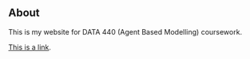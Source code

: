 ## About

 This is my website for DATA 440 (Agent Based Modelling) coursework.
 
 [This is a link](rmd_testdrive.html).
